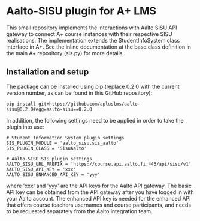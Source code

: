 # Aalto-SISU plugin for A+ LMS

This small repository implements the interactions with Aalto SISU API gateway
to connect A+ course instances with their respective SISU realisations.
The implementation extends the StudentInfoSystem class interface in A+.
See the inline documentation at the base class definition in the main
A+ repository (sis.py) for more details.

## Installation and setup

The package can be installed using pip (replace 0.2.0 with the current version
number, as can be found in this GitHub repository):

    pip install git+https://github.com/apluslms/aalto-sisu@0.2.0#egg=aalto-sisu==0.2.0

In addition, the following settings need to be applied in order to take
the plugin into use:

    # Student Information System plugin settings
    SIS_PLUGIN_MODULE = 'aalto_sisu.sis_aalto'
    SIS_PLUGIN_CLASS = 'SisuAalto'

    # Aalto-SISU SIS plugin settings
    AALTO_SISU_URL_PREFIX = 'https://course.api.aalto.fi:443/api/sisu/v1'
    AALTO_SISU_API_KEY = 'xxx'
    AALTO_SISU_ENHANCED_API_KEY = 'yyy'

where 'xxx' and 'yyy' are the API keys for the Aalto API gateway. The basic
API key can be obtained from the API gateway after you have logged in with
your Aalto account. The enhanced API key is needed for the enhanced API that
offers course teachers usernames and course participants, and needs to be
requested separately from the Aalto integration team.
